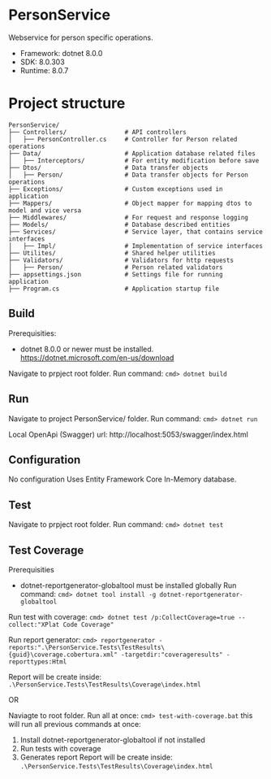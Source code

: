 # PersonService

Webservice for person specific operations. 
- Framework: dotnet 8.0.0 
- SDK: 8.0.303 
- Runtime: 8.0.7

# Project structure

```
PersonService/
├── Controllers/                # API controllers
│   ├── PersonController.cs     # Controller for Person related operations   
├── Data/                       # Application database related files
│   ├── Interceptors/           # For entity modification before save
├── Dtos/                       # Data transfer objects
│   ├── Person/                 # Data transfer objects for Person operations
├── Exceptions/                 # Custom exceptions used in application
├── Mappers/                    # Object mapper for mapping dtos to model and vice versa
├── Middlewares/                # For request and response logging
├── Models/                     # Database described entities
├── Services/                   # Service layer, that contains service interfaces
│   ├── Impl/                   # Implementation of service interfaces
├── Utilites/                   # Shared helper utilities
├── Validators/                 # Validators for http requests
│   ├── Person/                 # Person related validators
├── appsettings.json            # Settings file for running application
├── Program.cs                  # Application startup file
```


## Build

Prerequisities:
 - dotnet 8.0.0 or newer must be installed. https://dotnet.microsoft.com/en-us/download

Navigate to prpject root folder.
Run command:
`cmd> dotnet build`

## Run
Navigate to project PersonService/ folder.
Run command:
`cmd> dotnet run`

Local OpenApi (Swagger) url: http://localhost:5053/swagger/index.html

## Configuration
No configuration 
Uses Entity Framework Core In-Memory database. 

## Test
Navigate to prpject root folder.
Run command:
`cmd> dotnet test`

## Test Coverage
Prerequisities
- dotnet-reportgenerator-globaltool must be installed globally
Run command:
`cmd> dotnet tool install -g dotnet-reportgenerator-globaltool`
 
Run test with coverage:
`cmd> dotnet test /p:CollectCoverage=true --collect:"XPlat Code Coverage"`

Run report generator:
`cmd> reportgenerator -reports:".\PersonService.Tests\TestResults\{guid}\coverage.cobertura.xml" -targetdir:"coverageresults" -reporttypes:Html`

Report will be create inside:
`.\PersonService.Tests\TestResults\Coverage\index.html`

OR

Naviagte to root folder.
Run all at once:
`cmd> test-with-coverage.bat`
this will run all previous commands at once:
1. Install dotnet-reportgenerator-globaltool if not installed
2. Run tests with coverage
3. Generates report
Report will be create inside:
`.\PersonService.Tests\TestResults\Coverage\index.html`

